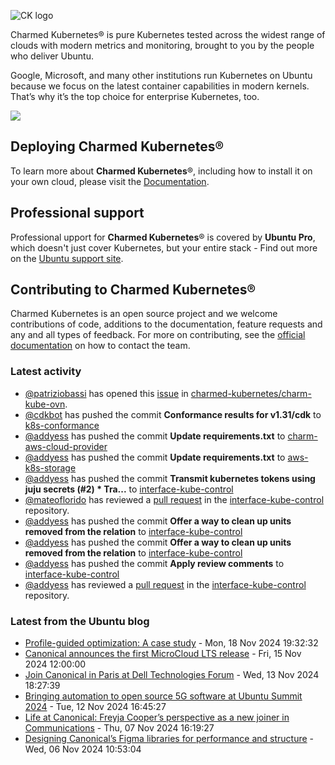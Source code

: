 ![CK logo](https://assets.ubuntu.com/v1/451d4cf4-Charmed+Kubernetes_RGB_onWhite_2022.svg)

Charmed Kubernetes® is pure Kubernetes tested across the widest range of clouds with modern metrics and monitoring, brought to you by the people who deliver Ubuntu.

Google, Microsoft, and many other institutions run Kubernetes on Ubuntu because we focus on the latest container capabilities in modern kernels. That’s why it’s the top choice for enterprise Kubernetes, too.

![](https://assets.ubuntu.com/v1/843c77b6-juju-at-a-glace.svg)

## Deploying Charmed Kubernetes®

To learn more about **Charmed Kubernetes**®, including how to install it on your own cloud, please visit the [Documentation][docs].

## Professional support

Professional upport for **Charmed Kubernetes**® is covered by **Ubuntu Pro**, which doesn't just cover Kubernetes, but your entire stack - Find out more on the [Ubuntu support site](https://ubuntu.com/support).

## Contributing to Charmed Kubernetes®

Charmed Kubernetes is an open source project and we welcome contributions of code, additions to the documentation, feature requests and any and all types of feedback. For more on contributing, see the [official documentation][get-in-touch] on how to contact the team.

<!-- LINKS -->
[docs]: https://ubuntu.com/kubernetes/docs
[get-in-touch]: https://ubuntu.com/kubernetes/docs/get-in-touch

### Latest activity

<!-- activity starts -->
 - [@patriziobassi](https://github.com/patriziobassi) has opened this [issue](https://github.com/charmed-kubernetes/charm-kube-ovn/issues/54) in [charmed-kubernetes/charm-kube-ovn](https://api.github.com/repos/charmed-kubernetes/charm-kube-ovn).
 - [@cdkbot](https://github.com/cdkbot) has pushed the commit **Conformance results for v1.31/cdk** to [k8s-conformance](https://github.com/charmed-kubernetes/k8s-conformance)
 - [@addyess](https://github.com/addyess) has pushed the commit **Update requirements.txt** to [charm-aws-cloud-provider](https://github.com/charmed-kubernetes/charm-aws-cloud-provider)
 - [@addyess](https://github.com/addyess) has pushed the commit **Update requirements.txt** to [aws-k8s-storage](https://github.com/charmed-kubernetes/aws-k8s-storage)
 - [@addyess](https://github.com/addyess) has pushed the commit **Transmit kubernetes tokens using juju secrets (#2)  * Tra...** to [interface-kube-control](https://github.com/charmed-kubernetes/interface-kube-control)
 - [@mateoflorido](https://github.com/mateoflorido) has reviewed a [pull request](https://github.com/charmed-kubernetes/interface-kube-control/pull/2) in the [interface-kube-control](https://github.com/charmed-kubernetes/interface-kube-control) repository.
 - [@addyess](https://github.com/addyess) has pushed the commit **Offer a way to clean up units removed from the relation** to [interface-kube-control](https://github.com/charmed-kubernetes/interface-kube-control)
 - [@addyess](https://github.com/addyess) has pushed the commit **Offer a way to clean up units removed from the relation** to [interface-kube-control](https://github.com/charmed-kubernetes/interface-kube-control)
 - [@addyess](https://github.com/addyess) has pushed the commit **Apply review comments** to [interface-kube-control](https://github.com/charmed-kubernetes/interface-kube-control)
 - [@addyess](https://github.com/addyess) has reviewed a [pull request](https://github.com/charmed-kubernetes/interface-kube-control/pull/2) in the [interface-kube-control](https://github.com/charmed-kubernetes/interface-kube-control) repository.
<!-- activity ends -->

<!-- roadmap starts -->

<!-- roadmap ends -->

### Latest from the Ubuntu blog

<!-- blog starts -->
* [Profile-guided optimization: A case study](https://ubuntu.com//blog/profile-guided-optimization-a-case-study) - Mon, 18 Nov 2024 19:32:32 
* [Canonical announces the first MicroCloud LTS release](https://ubuntu.com//blog/canonical-releases-microcloud-lts) - Fri, 15 Nov 2024 12:00:00 
* [Join Canonical in Paris at Dell Technologies Forum](https://ubuntu.com//blog/join-canonical-in-paris-at-dell-technologies-forum) - Wed, 13 Nov 2024 18:27:39 
* [Bringing automation to open source 5G software at Ubuntu Summit 2024](https://ubuntu.com//blog/telco-bringing-automation-to-open-source-5g-software-at-ubuntu-summit-2024) - Tue, 12 Nov 2024 16:45:27 
* [Life at Canonical: Freyja Cooper’s perspective as a new joiner in Communications](https://ubuntu.com//blog/life-at-canonical-freyja-coopers-perspective-as-a-new-joiner-in-communications) - Thu, 07 Nov 2024 16:19:27 
* [Designing Canonical&#8217;s Figma libraries for performance and structure](https://ubuntu.com//blog/designing-canonicals-figma-libraries-for-performance-and-structure) - Wed, 06 Nov 2024 10:53:04 
<!-- blog ends -->
